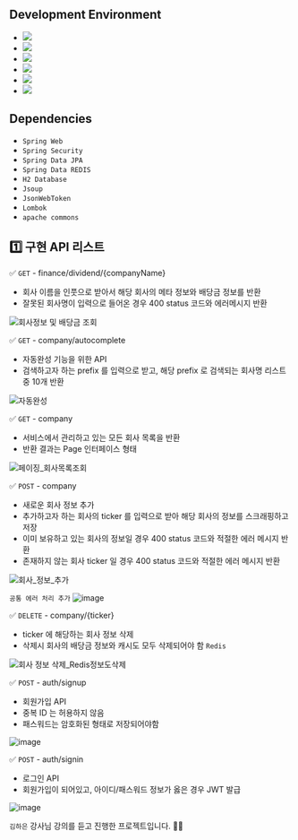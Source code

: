 
## Development Environment

- <img src="https://img.shields.io/badge/Windows-blue?style=flat&logo=windows&logoColor=white"/> 
- <img src="https://img.shields.io/badge/intellij-red?style=flat&logo=intellijidea&logoColor=white"/> 
- <img src="https://img.shields.io/badge/JDK_1.8-red?style=flat&logo=&logoColor=white"/>
- <img src="https://img.shields.io/badge/H2-blue?style=flat&logo=&logoColor=white"/>
- <img src="https://img.shields.io/badge/Gradle-skyblue?style=flat&logo=gradle&logoColor=white"/>
- <img src="https://img.shields.io/badge/Github-grey?style=flat&logo=github&logoColor=white"/>

## Dependencies
- ````Spring Web````
- ````Spring Security````
- ````Spring Data JPA````
- ````Spring Data REDIS````
- ````H2 Database````
- ````Jsoup````
- ````JsonWebToken````
- ````Lombok````
- ````apache commons````


## 1️⃣ 구현 API 리스트

✅ ````GET```` - finance/dividend/{companyName}
- 회사 이름을 인풋으로 받아서 해당 회사의 메타 정보와 배당금 정보를 반환
- 잘못된 회사명이 입력으로 들어온 경우 400 status 코드와 에러메시지 반환

![회사정보 및 배당금 조회](https://github.com/jinyngg/stock-dividend-project/assets/96164211/a24d28b0-8b68-4bce-b383-08d404970c97)

✅ ````GET```` - company/autocomplete
- 자동완성 기능을 위한 API
- 검색하고자 하는 prefix 를 입력으로 받고, 해당 prefix 로 검색되는 회사명 리스트 중 10개 반환

![자동완성](https://github.com/jinyngg/stock-dividend-project/assets/96164211/7d1cda77-0c5a-4448-b04c-abe6a135297f)

✅ ````GET```` - company
- 서비스에서 관리하고 있는 모든 회사 목록을 반환
- 반환 결과는 Page 인터페이스 형태

![페이징_회사목록조회](https://github.com/jinyngg/stock-dividend-project/assets/96164211/80081a96-f42a-47f6-9584-f30b86db6a8a)

✅ ````POST```` - company
- 새로운 회사 정보 추가
- 추가하고자 하는 회사의 ticker 를 입력으로 받아 해당 회사의 정보를 스크래핑하고 저장
- 이미 보유하고 있는 회사의 정보일 경우 400 status 코드와 적절한 에러 메시지 반환
- 존재하지 않는 회사 ticker 일 경우 400 status 코드와 적절한 에러 메시지 반환

![회사_정보_추가](https://github.com/jinyngg/stock-dividend-project/assets/96164211/7037cfa5-bc43-40a5-9507-43e5b14d46c2)

````공통 에러 처리 추가````
![image](https://github.com/jinyngg/stock-dividend-project/assets/96164211/7c9f165b-b361-436e-b3f2-eba09a22e470)

✅ ````DELETE```` - company/{ticker}
- ticker 에 해당하는 회사 정보 삭제
- 삭제시 회사의 배당금 정보와 캐시도 모두 삭제되어야 함 ````Redis````

![회사 정보 삭제_Redis정보도삭제](https://github.com/jinyngg/stock-dividend-project/assets/96164211/1ec9fdf2-b6f5-49f0-b3c8-f880c1e4d1c5)

✅ ````POST```` - auth/signup
- 회원가입 API
- 중복 ID 는 허용하지 않음
- 패스워드는 암호화된 형태로 저장되어야함

![image](https://github.com/jinyngg/stock-dividend-project/assets/96164211/fbff452b-91a2-4374-8851-952d7a6f14d6)

✅ ````POST```` - auth/signin
- 로그인 API
- 회원가입이 되어있고, 아이디/패스워드 정보가 옳은 경우 JWT 발급

![image](https://github.com/jinyngg/stock-dividend-project/assets/96164211/d8012e3e-db57-4000-a9fa-05a3218166e6)

````김하은```` 강사님 강의를 듣고 진행한 프로젝트입니다. 👨‍🎓
